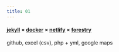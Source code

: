 ```yaml
---
title: 01
---
```

<h4><a href="//jekyllrb.com/">jekyll</a><span class="fragment"> × <a href="//docker.com/">docker</a></span><span class="fragment"> × <a href="//netlify.com/">netlify</a></span><span class="fragment"> × <a href="//forestry.io/">forestry</a></span></h4>
<p class="fragment">github, excel (csv), php + yml, google maps</p>